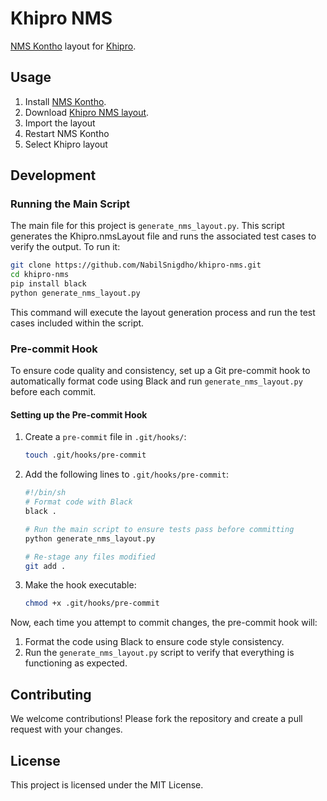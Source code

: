# Khipro NMS

[NMS Kontho](https://nabil-bot.github.io/Kontho/) layout for [Khipro](https://github.com/rank-coder/khipro-m17n/).

## Usage

1. Install [NMS Kontho](https://nabil-bot.github.io/Kontho/).
2. Download [Khipro NMS layout](https://github.com/NabilSnigdho/khipro-nms/raw/refs/heads/main/Khipro.nmsLayout).
3. Import the layout
4. Restart NMS Kontho
5. Select Khipro layout

## Development

### Running the Main Script

The main file for this project is `generate_nms_layout.py`. This script generates the Khipro.nmsLayout file and runs the associated test cases to verify the output. To run it:

```bash
git clone https://github.com/NabilSnigdho/khipro-nms.git
cd khipro-nms
pip install black
python generate_nms_layout.py
```

This command will execute the layout generation process and run the test cases included within the script.

### Pre-commit Hook

To ensure code quality and consistency, set up a Git pre-commit hook to automatically format code using Black and run `generate_nms_layout.py` before each commit.

#### Setting up the Pre-commit Hook

1. Create a `pre-commit` file in `.git/hooks/`:
    ```bash
    touch .git/hooks/pre-commit
    ```

2. Add the following lines to `.git/hooks/pre-commit`:

    ```bash
    #!/bin/sh
    # Format code with Black
    black .

    # Run the main script to ensure tests pass before committing
    python generate_nms_layout.py

    # Re-stage any files modified
    git add .
    ```

3. Make the hook executable:

    ```bash
    chmod +x .git/hooks/pre-commit
    ```

Now, each time you attempt to commit changes, the pre-commit hook will:
1. Format the code using Black to ensure code style consistency.
2. Run the `generate_nms_layout.py` script to verify that everything is functioning as expected.

## Contributing

We welcome contributions! Please fork the repository and create a pull request with your changes.

## License

This project is licensed under the MIT License.
